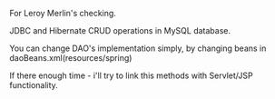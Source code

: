 For Leroy Merlin's checking.


JDBC and Hibernate CRUD operations in MySQL database.


You can change DAO's implementation simply, by changing beans in daoBeans.xml(resources/spring)


If there enough time - i'll try to link this methods with Servlet/JSP functionality.
